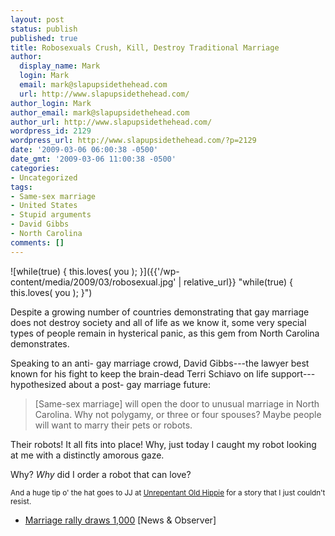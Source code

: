 ```yaml
---
layout: post
status: publish
published: true
title: Robosexuals Crush, Kill, Destroy Traditional Marriage
author:
  display_name: Mark
  login: Mark
  email: mark@slapupsidethehead.com
  url: http://www.slapupsidethehead.com/
author_login: Mark
author_email: mark@slapupsidethehead.com
author_url: http://www.slapupsidethehead.com/
wordpress_id: 2129
wordpress_url: http://www.slapupsidethehead.com/?p=2129
date: '2009-03-06 06:00:38 -0500'
date_gmt: '2009-03-06 11:00:38 -0500'
categories:
- Uncategorized
tags:
- Same-sex marriage
- United States
- Stupid arguments
- David Gibbs
- North Carolina
comments: []
---
```

![while(true) { this.loves( you ); }]({{'/wp-content/media/2009/03/robosexual.jpg' | relative_url}} "while(true) { this.loves( you ); }")

Despite a growing number of countries demonstrating that gay marriage does not destroy society and all of life as we know it, some very special types of people remain in hysterical panic, as this gem from North Carolina demonstrates.

Speaking to an anti- gay marriage crowd, David Gibbs---the lawyer best known for his fight to keep the brain-dead Terri Schiavo on life support---hypothesized about a post- gay marriage future:

> [Same-sex marriage] will open the door to unusual marriage in North Carolina. Why not polygamy, or three or four spouses? Maybe people will want to marry their pets or robots.

Their robots! It all fits into place! Why, just today I caught my robot looking at me with a distinctly amorous gaze.

Why? _Why_ did I order a robot that can love?

<small>And a huge tip o' the hat goes to JJ at <a title="You should read this blog." href="http://unrepentantoldhippie.wordpress.com/2009/03/04/i-robot/">Unrepentant Old Hippie</a> for a story that I just couldn't resist.</small>

- [Marriage rally draws 1,000](http://www.newsobserver.com/politics/story/1427950.html) [News & Observer]
